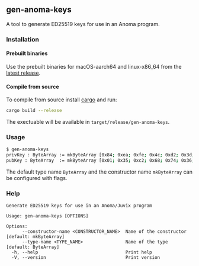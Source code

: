 ## gen-anoma-keys

A tool to generate ED25519 keys for use in an Anoma program.

### Installation

#### Prebuilt binaries

Use the prebuilt binaries for macOS-aarch64 and linux-x86_64 from the [latest release](https://github.com/paulcadman/gen-anoma-keys/releases/latest).

#### Compile from source

To compile from source install [cargo](https://rustup.rs) and run:

``` sh
cargo build --release
```

The exectuable will be available in `target/release/gen-anoma-keys`.

### Usage

``` sh
$ gen-anoma-keys
privKey : ByteArray := mkByteArray [0x84; 0xea; 0xfe; 0x4c; 0xd2; 0x3d; 0xa3; 0x02; 0x40; 0x63; 0xa7; 0x83; 0x6e; 0xac; 0x40; 0x22; 0xbe; 0xc2; 0xaa; 0x41; 0x63; 0x68; 0x0a; 0x55; 0x9c; 0xae; 0xc0; 0x6f; 0x99; 0xd8; 0x6c; 0xcc; 0x01; 0x35; 0xc2; 0x68; 0x74; 0x36; 0x7d; 0x37; 0x87; 0xd4; 0x0a; 0xe9; 0xef; 0x86; 0xf9; 0x5d; 0x5a; 0xdb; 0x5a; 0x5d; 0xeb; 0x50; 0x8e; 0x9a; 0xb4; 0xb3; 0x17; 0x57; 0x4b; 0x89; 0x9b; 0x5a];
pubKey : ByteArray  := mkByteArray [0x01; 0x35; 0xc2; 0x68; 0x74; 0x36; 0x7d; 0x37; 0x87; 0xd4; 0x0a; 0xe9; 0xef; 0x86; 0xf9; 0x5d; 0x5a; 0xdb; 0x5a; 0x5d; 0xeb; 0x50; 0x8e; 0x9a; 0xb4; 0xb3; 0x17; 0x57; 0x4b; 0x89; 0x9b; 0x5a];
```

The default type name `ByteArray` and the constructor name `mkByteArray` can be configured with flags.

### Help

```
Generate ED25519 keys for use in an Anoma/Juvix program

Usage: gen-anoma-keys [OPTIONS]

Options:
      --constructor-name <CONSTRUCTOR_NAME>  Name of the constructor [default: mkByteArray]
      --type-name <TYPE_NAME>                Name of the type [default: ByteArray]
  -h, --help                                 Print help
  -V, --version                              Print version
```

